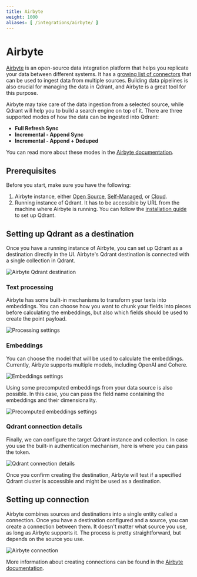 ```yaml
---
title: Airbyte
weight: 1000
aliases: [ /integrations/airbyte/ ]
---
```


# Airbyte

[Airbyte](https://airbyte.com/) is an open-source data integration platform that helps you replicate your data 
between different systems. It has a [growing list of connectors](https://docs.airbyte.io/integrations) that can 
be used to ingest data from multiple sources. Building data pipelines is also crucial for managing the data in 
Qdrant, and Airbyte is a great tool for this purpose.

Airbyte may take care of the data ingestion from a selected source, while Qdrant will help you to build a search 
engine on top of it. There are three supported modes of how the data can be ingested into Qdrant:

* **Full Refresh Sync**
* **Incremental - Append Sync**
* **Incremental - Append + Deduped**

You can read more about these modes in the [Airbyte documentation](https://docs.airbyte.io/integrations/destinations/qdrant).

## Prerequisites

Before you start, make sure you have the following:

1. Airbyte instance, either [Open Source](https://airbyte.com/solutions/airbyte-open-source), 
   [Self-Managed](https://airbyte.com/solutions/airbyte-enterprise), or [Cloud](https://airbyte.com/solutions/airbyte-cloud). 
2. Running instance of Qdrant. It has to be accessible by URL from the machine where Airbyte is running. 
   You can follow the [installation guide](/documentation/guides/installation/) to set up Qdrant.

## Setting up Qdrant as a destination

Once you have a running instance of Airbyte, you can set up Qdrant as a destination directly in the UI.
Airbyte's Qdrant destination is connected with a single collection in Qdrant. 

![Airbyte Qdrant destination](/documentation/frameworks/airbyte/qdrant-destination.png)

### Text processing

Airbyte has some built-in mechanisms to transform your texts into embeddings. You can choose how you want to
chunk your fields into pieces before calculating the embeddings, but also which fields should be used to
create the point payload.

![Processing settings](/documentation/frameworks/airbyte/processing.png)

### Embeddings

You can choose the model that will be used to calculate the embeddings. Currently, Airbyte supports multiple
models, including OpenAI and Cohere.

![Embeddings settings](/documentation/frameworks/airbyte/embedding.png)

Using some precomputed embeddings from your data source is also possible. In this case, you can pass the field 
name containing the embeddings and their dimensionality.

![Precomputed embeddings settings](/documentation/frameworks/airbyte/precomputed-embedding.png)

### Qdrant connection details

Finally, we can configure the target Qdrant instance and collection. In case you use the built-in authentication
mechanism, here is where you can pass the token.

![Qdrant connection details](/documentation/frameworks/airbyte/qdrant-config.png)

Once you confirm creating the destination, Airbyte will test if a specified Qdrant cluster is accessible and
might be used as a destination.

## Setting up connection

Airbyte combines sources and destinations into a single entity called a connection. Once you have a destination 
configured and a source, you can create a connection between them. It doesn't matter what source you use, as 
long as Airbyte supports it. The process is pretty straightforward, but depends on the source you use.

![Airbyte connection](/documentation/frameworks/airbyte/connection.png)

More information about creating connections can be found in the 
[Airbyte documentation](https://docs.airbyte.com/understanding-airbyte/connections/).
